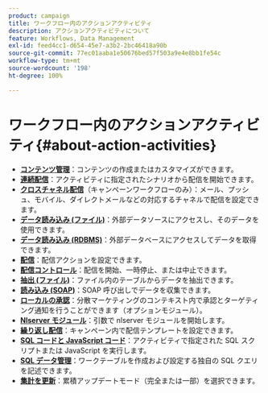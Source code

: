 ```yaml
---
product: campaign
title: ワークフロー内のアクションアクティビティ
description: アクションアクティビティについて
feature: Workflows, Data Management
exl-id: feed4cc1-d654-45e7-a3b2-2bc46418a90b
source-git-commit: 77ec01aaba1e50676bed57f503a9e4e8bb1fe54c
workflow-type: tm+mt
source-wordcount: '198'
ht-degree: 100%

---
```


# ワークフロー内のアクションアクティビティ{#about-action-activities}

* **[コンテンツ管理](content-management.md)**：コンテンツの作成またはカスタマイズができます。
* **[連続配信](continuous-delivery.md)**：アクティビティに指定されたシナリオから配信を開始できます。
* **[クロスチャネル配信](cross-channel-deliveries.md)**（キャンペーンワークフローのみ）：メール、プッシュ、モバイル、ダイレクトメールなどの対応するチャネルで配信を設定できます。
* **[データ読み込み (ファイル)](data-loading--rdbms-.md)**：外部データソースにアクセスし、そのデータを使用できます。
* **[データ読み込み (RDBMS)](data-loading--rdbms-.md)**：外部データベースにアクセスしてデータを取得できます。
* **[配信](delivery.md)**：配信アクションを設定できます。
* **[配信コントロール](delivery-control.md)**：配信を開始、一時停止、または中止できます。
* **[抽出 (ファイル)](extraction--file-.md)**：ファイル内のテーブルからデータを抽出できます。
* **[読み込み (SOAP)](loading-soap.md)**：SOAP 呼び出しでデータを収集できます。
* **[ローカルの承認](local-approval.md)**：分散マーケティングのコンテキスト内で承認とターゲティング通知を行うことができます（オプションモジュール）。
* **[Nlserver モジュール](nlserver-module.md)**：引数で nlserver モジュールを開始します。
* **[繰り返し配信](recurring-delivery.md)**：キャンペーン内で配信テンプレートを設定できます。
* **[SQL コードと JavaScript コード](sql-code-and-javascript-code.md)**：アクティビティで指定された SQL スクリプトまたは JavaScript を実行します。
* **[SQL データ管理](sql-data-management.md)**：ワークテーブルを作成および設定する独自の SQL クエリを記述できます。
* **[集計を更新](update-aggregate.md)**：累積アップデートモード（完全または一部）を選択できます。

